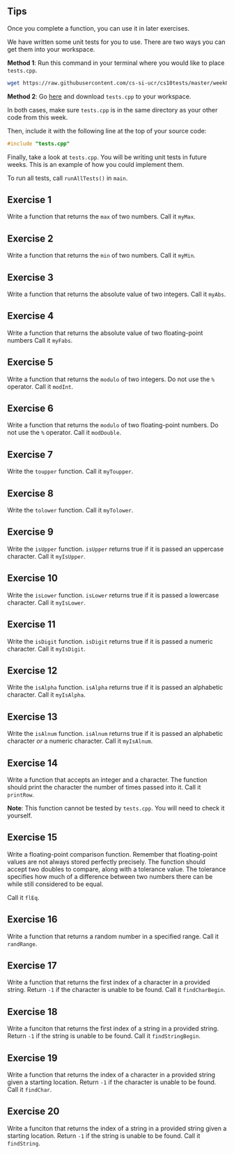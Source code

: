 Tips
---

Once you complete a function, you can use it in later exercises.

We have written some unit tests for you to use.
There are two ways you can get them into your workspace.

**Method 1**:
Run this command in your terminal where you would like to place ``tests.cpp``.

```sh
wget https://raw.githubusercontent.com/cs-si-ucr/cs10tests/master/week07/tests.cpp
```

**Method 2**:
Go <a href="https://github.com/cs-si-ucr/cs10tests/tree/master/week07" target="_blank">here</a> and download ``tests.cpp`` to your workspace.

In both cases, make sure ``tests.cpp`` is in the same directory as your other code from this week.

Then, include it with the following line at the top of your source code:

```c++
#include "tests.cpp"
```

Finally, take a look at ``tests.cpp``.
You will be writing unit tests in future weeks.
This is an example of how you could implement them.

To run all tests, call ``runAllTests()`` in ``main``.


Exercise 1
---

Write a function that returns the ``max`` of two numbers.
Call it ``myMax``.


Exercise 2
---

Write a function that returns the ``min`` of two numbers.
Call it ``myMin``.


Exercise 3
---

Write a function that returns the absolute value of two integers.
Call it ``myAbs``.


Exercise 4
---

Write a function that returns the absolute value of two floating-point numbers
Call it ``myFabs``.


Exercise 5
---

Write a function that returns the ``modulo`` of two integers.
Do not use the ``%`` operator.
Call it ``modInt``.


Exercise 6
---

Write a function that returns the ``modulo`` of two floating-point numbers.
Do not use the ``%`` operator.
Call it ``modDouble``.


Exercise 7
---

Write the ``toupper`` function.
Call it ``myToupper``.


Exercise 8
---

Write the ``tolower`` function.
Call it ``myTolower``.


Exercise 9
---

Write the ``isUpper`` function.
``isUpper`` returns true if it is passed an uppercase character.
Call it ``myIsUpper``.


Exercise 10
---

Write the ``isLower`` function.
``isLower`` returns true if it is passed a lowercase character.
Call it ``myIsLower``.


Exercise 11
---

Write the ``isDigit`` function.
``isDigit`` returns true if it is passed a numeric character.
Call it ``myIsDigit``.


Exercise 12
---

Write the ``isAlpha`` function.
``isAlpha`` returns true if it is passed an alphabetic character.
Call it ``myIsAlpha``.


Exercise 13
---

Write the ``isAlnum`` function.
``isAlnum`` returns true if it is passed an alphabetic character *or* a numeric character.
Call it ``myIsAlnum``.


Exercise 14
---

Write a function that accepts an integer and a character.
The function should print the character the number of times passed into it.
Call it ``printRow``.

**Note**: This function cannot be tested by ``tests.cpp``.
You will need to check it yourself.


Exercise 15
---

Write a floating-point comparison function.
Remember that floating-point values are not always stored perfectly precisely.
The function should accept two doubles to compare, along with a tolerance value.
The tolerance specifies how much of a difference between two numbers there can be while still considered to be equal.

Call it ``flEq``.


Exercise 16
---

Write a function that returns a random number in a specified range.
Call it ``randRange``.


Exercise 17
---

Write a function that returns the first index of a character in a provided string.
Return ``-1`` if the character is unable to be found.
Call it ``findCharBegin``.


Exercise 18
---

Write a funciton that returns the first index of a string in a provided string.
Return ``-1`` if the string is unable to be found.
Call it ``findStringBegin``.


Exercise 19
---

Write a function that returns the index of a character in a provided string given a starting location.
Return ``-1`` if the character is unable to be found.
Call it ``findChar``.


Exercise 20
---

Write a funciton that returns the index of a string in a provided string given a starting location.
Return ``-1`` if the string is unable to be found.
Call it ``findString``.



